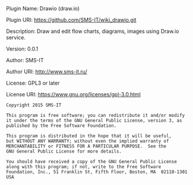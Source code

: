 Plugin Name:    Drawio (draw.io)

Plugin URI:		https://github.com/SMS-IT/wiki_drawio.git

Description:    Draw and edit flow charts, diagrams, images using Draw.io service.

Version:        0.0.1

Author:         SMS-IT

Author URI:     http://www.sms-it.ru/

License:        GPL3 or later

License URI:    https://www.gnu.org/licenses/gpl-3.0.html



    Copyright 2015 SMS-IT 

    This program is free software; you can redistribute it and/or modify
    it under the terms of the GNU General Public License, version 3, as 
    published by the Free Software Foundation.

    This program is distributed in the hope that it will be useful,
    but WITHOUT ANY WARRANTY; without even the implied warranty of
    MERCHANTABILITY or FITNESS FOR A PARTICULAR PURPOSE.  See the
    GNU General Public License for more details.

    You should have received a copy of the GNU General Public License
    along with this program; if not, write to the Free Software
    Foundation, Inc., 51 Franklin St, Fifth Floor, Boston, MA  02110-1301  USA
    
